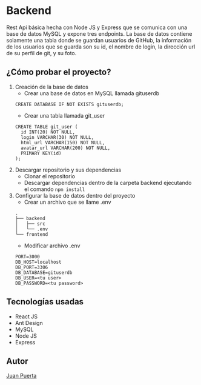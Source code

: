 # Backend

Rest Api básica hecha con Node JS y Express que se comunica con una base de datos MySQL y expone tres endpoints. La base de datos contiene solamente una tabla donde se guardan usuarios de GitHub, la información de los usuarios que se guarda son su id, el nombre de login, la dirección url de su perfil de git, y su foto.

## ¿Cómo probar el proyecto?

1. Creación de la base de datos
    - Crear una base de datos en MySQL llamada gituserdb<br/>
    ```
    CREATE DATABASE IF NOT EXISTS gituserdb;
    ```
    - Crear una tabla llamada git_user<br/>
    ```
    CREATE TABLE git_user (
      id INT(20) NOT NULL, 
      login VARCHAR(30) NOT NULL, 
      html_url VARCHAR(150) NOT NULL, 
      avatar_url VARCHAR(200) NOT NULL, 
      PRIMARY KEY(id)
    );
    ```
2. Descargar repositorio y sus dependencias
    - Clonar el repositorio
    - Descargar dependencias dentro de la carpeta backend ejecutando el comando `npm install`
3. Configurar la base de datos dentro del proyecto
    - Crear un archivo que se llame .env
    ```
    .
    ├── backend
    │   ├── src
    │   └── .env
    └── frontend
    ```
    - Modificar archivo .env
    ```
    PORT=3000
    DB_HOST=localhost
    DB_PORT=3306
    DB_DATABASE=gituserdb
    DB_USER=<tu user>
    DB_PASSWORD=<tu password>
    ```

## Tecnologías usadas

- React JS
- Ant Design
- MySQL
- Node JS
- Express

## Autor

[Juan Puerta](https://github.com/Juan-Puerta)
    

